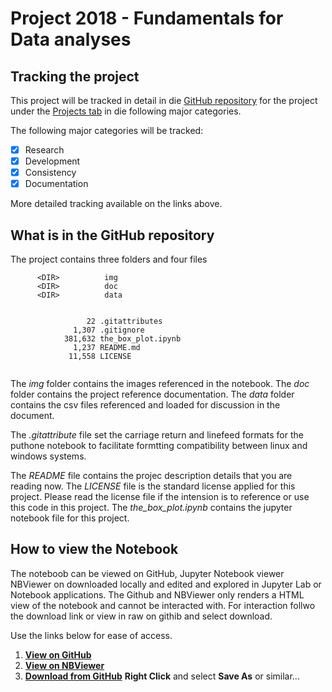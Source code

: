 # Project 2018 - Fundamentals for Data analyses


## Tracking the project

This project will be tracked in detail in die [GitHub repository](https://github.com/G00364778/52446_project) for the project under the [Projects tab](https://github.com/G00364778/52446_project/projects/1) in die following major categories.

The following major categories will be tracked:

- [x] Research
- [x] Development
- [x] Consistency
- [x] Documentation

More detailed tracking available on the links above.

## What is in the GitHub repository

The project contains three folders and four files
```
      <DIR>          img
      <DIR>          doc
      <DIR>          data
    
    
                 22 .gitattributes
              1,307 .gitignore
            381,632 the_box_plot.ipynb
              1,237 README.md
             11,558 LICENSE


```

The _img_ folder contains the images referenced in the notebook.
The _doc_ folder contains the project reference documentation.
The _data_ folder contains the csv files referenced and loaded for discussion in the document.

The _.gitattribute_ file set the carriage return and linefeed formats for the puthone notebook to facilitate formtting compatibility between linux and windows systems.

The _README_ file contains the projec description details that you are reading now. 
The _LICENSE_ file is the standard license applied for this project. Please read the license file if the intension is to reference or use this code in this project.
The _the_box_plot.ipynb_ contains the jupyter notebook file for this project. 


## How to view the Notebook

The noteboob can be viewed on GitHub, Jupyter Notebook viewer NBViewer on downloaded locally and edited and explored in Jupyter Lab or Notebook applications. The Github and NBViewer only renders a HTML view of the notebook and cannot be interacted with. For interaction follwo the download link or view in raw on githib and select download.

Use the links below for ease of access.

1. __[View on GitHub](the_box_plot.ipynb)__ 
1. __[View on NBViewer](https://nbviewer.jupyter.org/github/G00364778/52446_project/blob/master/the_box_plot.ipynb)__ 
1. __[Download from GitHub](https://raw.githubusercontent.com/G00364778/52446_project/master/the_box_plot.ipynb)__ __Right Click__ and select __Save As__ or similar...
